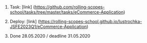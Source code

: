 1. Task: [link] (https://github.com/rolling-scopes-school/tasks/tree/master/tasks/eCommerce-Application)

2. Deploy: [link] (https://rolling-scopes-school.github.io/lustrochka-JSFE2023Q1/eCommerce-Application)

3. Done 28.05.2020 / deadline 31.05.2020
